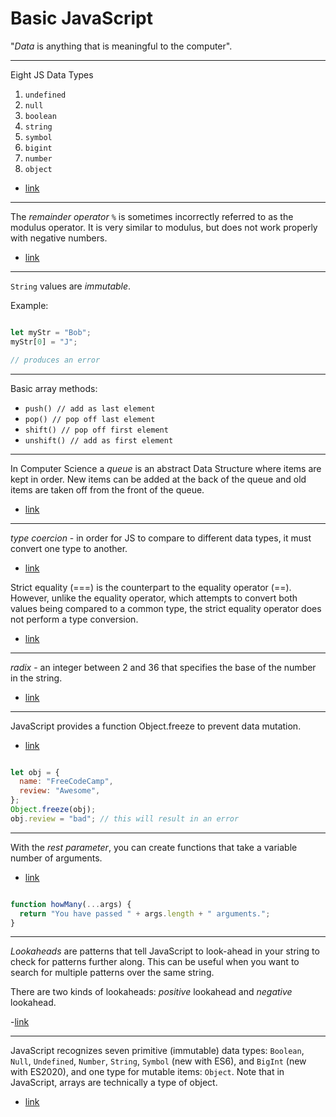 # Basic JavaScript

"*Data* is anything that is meaningful to the computer".

--- 

Eight JS Data Types

1. `undefined`
2. `null`
3. `boolean`
4. `string`
5. `symbol`
6. `bigint`
7. `number`
8. `object`

- [link](https://www.freecodecamp.org/learn/javascript-algorithms-and-data-structures/basic-javascript/declare-javascript-variables)

---

The *remainder operator* `%` is sometimes incorrectly referred to as the modulus
operator. It is very similar to modulus, but does not work properly with
negative numbers.

- [link](https://www.freecodecamp.org/learn/javascript-algorithms-and-data-structures/basic-javascript/finding-a-remainder-in-javascript)

---

`String` values are *immutable*. 

Example:

```javascript

let myStr = "Bob";
myStr[0] = "J";

// produces an error
```
---

Basic array methods:

* `push() // add as last element`
* `pop() // pop off last element`
* `shift() // pop off first element` 
* `unshift() // add as first element`

---

In Computer Science a *queue* is an abstract Data Structure where items are
kept in order. New items can be added at the back of the queue and old items
are taken off from the front of the queue.

- [link](https://www.freecodecamp.org/learn/javascript-algorithms-and-data-structures/basic-javascript/stand-in-line)

---

*type coercion* - in order for JS to compare to different data types, it must
convert one type to another.

- [link](https://www.freecodecamp.org/learn/javascript-algorithms-and-data-structures/basic-javascript/comparison-with-the-equality-operator)

Strict equality (===) is the counterpart to the equality operator (==).
However, unlike the equality operator, which attempts to convert both values
being compared to a common type, the strict equality operator does not perform
a type conversion.

- [link](https://www.freecodecamp.org/learn/javascript-algorithms-and-data-structures/basic-javascript/comparison-with-the-strict-equality-operator)

---

*radix* - an integer between 2 and 36 that specifies the base of the number in the string.

- [link](https://www.freecodecamp.org/learn/javascript-algorithms-and-data-structures/basic-javascript/use-the-parseint-function-with-a-radix)

---

JavaScript provides a function Object.freeze to prevent data mutation.

- [link](https://www.freecodecamp.org/learn/javascript-algorithms-and-data-structures/es6/prevent-object-mutation)

```javascript

let obj = {
  name: "FreeCodeCamp",
  review: "Awesome",
};
Object.freeze(obj);
obj.review = "bad"; // this will result in an error

```
---

With the *rest parameter*, you can create functions that take a variable number of arguments.

- [link](https://www.freecodecamp.org/learn/javascript-algorithms-and-data-structures/es6/use-the-rest-parameter-with-function-parameters)

```javascript

function howMany(...args) {
  return "You have passed " + args.length + " arguments.";
}

```

---

*Lookaheads* are patterns that tell JavaScript to look-ahead in your string to check for patterns further along. This can be useful when you want to search for multiple patterns over the same string.

There are two kinds of lookaheads: *positive* lookahead and *negative* lookahead.

-[link](https://www.freecodecamp.org/learn/javascript-algorithms-and-data-structures/regular-expressions/positive-and-negative-lookahead)

---

JavaScript recognizes seven primitive (immutable) data types: `Boolean`,
`Null`, `Undefined`, `Number`, `String`, `Symbol` (new with ES6), and `BigInt`
(new with ES2020), and one type for mutable items: `Object`. Note that in
JavaScript, arrays are technically a type of object.

- [link](https://www.freecodecamp.org/learn/javascript-algorithms-and-data-structures/debugging/use-typeof-to-check-the-type-of-a-variable)

